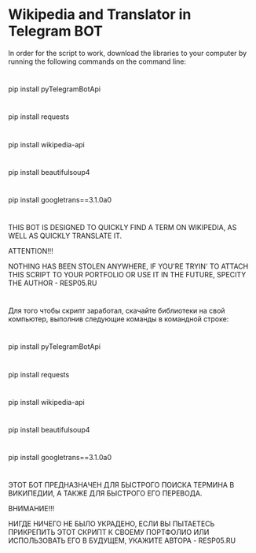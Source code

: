 # Wikipedia and Translator in Telegram BOT

In order for the script to work, download the libraries to your computer by running the following commands on the command line:
#
pip install pyTelegramBotApi
#
pip install requests
#
pip install wikipedia-api
#
pip install beautifulsoup4
#
pip install googletrans==3.1.0a0
#
THIS BOT IS DESIGNED TO QUICKLY FIND A TERM ON WIKIPEDIA, AS WELL AS QUICKLY TRANSLATE IT.

ATTENTION!!!

NOTHING HAS BEEN STOLEN ANYWHERE, IF YOU'RE TRYIN' TO ATTACH THIS SCRIPT TO YOUR PORTFOLIO OR USE IT IN THE FUTURE, SPECITY THE AUTHOR - RESP05.RU

#

Для того чтобы скрипт заработал, скачайте библиотеки на свой компьютер, выполнив следующие команды в командной строке:
#
pip install pyTelegramBotApi
#
pip install requests
#
pip install wikipedia-api
#
pip install beautifulsoup4
#
pip install googletrans==3.1.0a0
#
ЭТОТ БОТ ПРЕДНАЗНАЧЕН ДЛЯ БЫСТРОГО ПОИСКА ТЕРМИНА В ВИКИПЕДИИ, А ТАКЖЕ ДЛЯ БЫСТРОГО ЕГО ПЕРЕВОДА.

ВНИМАНИЕ!!!

НИГДЕ НИЧЕГО НЕ БЫЛО УКРАДЕНО, ЕСЛИ ВЫ ПЫТАЕТЕСЬ ПРИКРЕПИТЬ ЭТОТ СКРИПТ К СВОЕМУ ПОРТФОЛИО ИЛИ ИСПОЛЬЗОВАТЬ ЕГО В БУДУЩЕМ, УКАЖИТЕ АВТОРА - RESP05.RU
